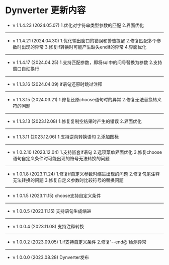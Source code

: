 # Dynverter 更新内容

+ v 1.1.4.23 (2024.05.07)
1.优化对字符串类型参数的匹配
2.界面优化
---
+ v 1.1.4.21 (2024.04.30)
1.优化输出窗口的错误和警告提醒
2.修复匹配多个参数时出现的异常
3.修复if转换时可能产生缺失endif的异常
4.界面优化
---
+ v 1.1.4.17 (2024.04.25)
1.支持匹配参数，即将sql中的问号替换为参数
2.支持窗口自动换行
---
+ v 1.1.3.16 (2024.04.09)
if语句还原时跳过注释
---
+ v 1.1.3.15 (2024.03.21)
1.修复还原choose语句时的异常
2.修复无法替换转义符的问题
---
+ v 1.1.3.13 (2023.12.08)
1.修复复制空结果时产生的错误
2.界面优化
---
+ v 1.1.3.11 (2023.12.06)
1.支持逆向转换语句
2.添加图标
---
+ v 1.0.2.10 (2023.12.04)
1.支持嵌套if语句
2.选项菜单界面优化
3.修复choose语句自定义条件时可能出现的符号无法转换的问题
---
+ v 1.0.1.8 (2023.11.24)
1.修复if自定义参数时缩进出现的问题
2.修复句尾注释无法转换的问题
3.修复自定义参数时比较符号的替换问题
---
+ v 1.0.1.5 (2023.11.15)
choose支持自定义条件
---
+ v 1.0.0.5 (2023.11.15)
支持语句生成缩进
---
+ v 1.0.0.4 (2023.11.08)
支持注释转换
---
+ v 1.0.0.2 (2023.09.05)
1.if支持自定义条件
2.修复'--end@'检测异常
---
+ v 1.0.0.0 (2023.08.28)
Dynverter发布